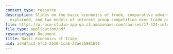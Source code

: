 ```yaml
---
content_type: resource
description: Slides on the basic economics of trade, comparative advantage, Heckscher-Ohlin
  explained, and two models of interest group competition over trade policy.
file: https://ol-ocw-studio-app-qa.s3.amazonaws.com/courses/17-424-international-political-economy-of-advanced-industrial-societies-fall-2011/ad4dfac35fc12b161ca627ae35881b91_MIT17_424F11_BasicEcoTrade.pdf
file_type: application/pdf
resourcetype: Document
title: Basic Economics of Trade
uid: ad4dfac3-5fc1-2b16-1ca6-27ae35881b91
---
```

